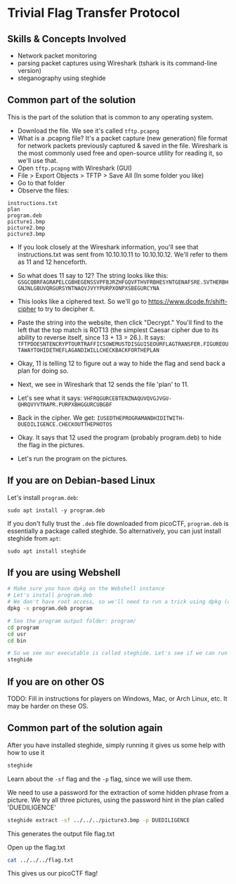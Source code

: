 # Trivial Flag Transfer Protocol

## Skills & Concepts Involved
- Network packet monitoring
- parsing packet captures using Wireshark (tshark is its command-line version)
- steganography using steghide

## Common part of the solution
This is the part of the solution that is common to any operating system.

- Download the file. We see it's called `tftp.pcapng`
- What is a .pcapng file? It's a packet capture (new generation) file format for network packets previously captured & saved in the file. Wireshark is the most commonly used free and open-source utility for reading it, so we'll use that.
- Open `tftp.pcapng` with Wireshark (GUI)
- File > Export Objects > TFTP > Save All (In some folder you like)
- Go to that folder
- Observe the files:

```
instructions.txt
plan
program.deb
picture1.bmp
picture2.bmp
picture3.bmp
```

- If you look closely at the Wireshark information, you'll see that instructions.txt was sent from 10.10.10.11 to 10.10.10.12. We'll refer to them as 11 and 12 henceforth.
- So what does 11 say to 12? The string looks like this: `GSGCQBRFAGRAPELCGBHEGENSSVPFBJRZHFGQVFTHVFRBHESYNTGENAFSRE.SVTHERBHGNJNLGBUVQRGURSYNTNAQVJVYYPURPXONPXSBEGURCYNA`
- This looks like a ciphered text. So we'll go to https://www.dcode.fr/shift-cipher to try to decipher it.
- Paste the string into the website, then click "Decrypt." You'll find to the left that the top match is ROT13 (the simplest Caesar cipher due to its ability to reverse itself, since 13 + 13 = 26.). It says: `TFTPDOESNTENCRYPTOURTRAFFICSOWEMUSTDISGUISEOURFLAGTRANSFER.FIGUREOUTAWAYTOHIDETHEFLAGANDIWILLCHECKBACKFORTHEPLAN`

- Okay, 11 is telling 12 to figure out a way to hide the flag and send back a plan for doing so.

- Next, we see in Wireshark that 12 sends the file 'plan' to 11.

- Let's see what it says: `VHFRQGURCEBTENZNAQUVQVGJVGU-QHRQVYVTRAPR.PURPXBHGGURCUBGBF`

- Back in the cipher. We get: `IUSEDTHEPROGRAMANDHIDITWITH-DUEDILIGENCE.CHECKOUTTHEPHOTOS`

- Okay. It says that 12 used the program (probably program.deb) to hide the flag in the pictures.

- Let's run the program on the pictures.

## If you are on Debian-based Linux
Let's install `program.deb`:
```
sudo apt install -y program.deb
```
If you don't fully trust the `.deb` file downloaded from picoCTF, `program.deb` is essentially a package called steghide.
So alternatively, you can just install steghide from `apt`:
```
sudo apt install steghide
```

## If you are using Webshell

```bash
# Make sure you have dpkg on the Webshell instance
# Let's install program.deb
# We don't have root access, so we'll need to run a trick using dpkg (credit to Freeman)
dpkg -x program.deb program

# See the program output folder: program/
cd program
cd usr
cd bin

# So we see our executable is called steghide. Let's see if we can run it:
steghide
```

## If you are on other OS
TODO: Fill in instructions for players on Windows, Mac, or Arch Linux, etc. It may be harder on these OS.


## Common part of the solution again
After you have installed steghide, simply running it gives us some help with how to use it
```bash
steghide
```

Learn about the `-sf` flag and the `-p` flag, since we will use them.

We need to use a password for the extraction of some hidden phrase from a picture. We try all three pictures, using the password hint in the plan called 'DUEDILIGENCE' 
```bash
steghide extract -sf ../../../picture3.bmp -p DUEDILIGENCE
```

This generates the output file flag.txt

Open up the flag.txt
```bash
cat ../../../flag.txt
```

This gives us our picoCTF flag!
